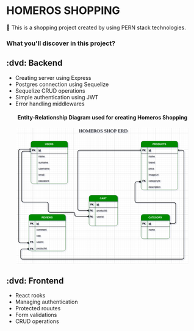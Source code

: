 
  <h1 align="left"> HOMEROS SHOPPING </h1>



:pushpin:  This is a shopping project created by using PERN stack technologies. 

### What you'll discover in this project?

<h2 align="left"> :dvd: Backend </h2>


- Creating server using Express
- Postgres connection using Sequelize
- Sequelize CRUD operations
- Simple authentication using JWT 
- Error handling middlewares

<h4 align="center"> Entity-Relationship Diagram used for creating Homeros Shopping </h4>

<p align="center">
  <img src="https://github.com/orhanors/M6-D10-Benchmark-Shopping/blob/master/assets/homeros-erd.png" width="450" title="hover text"> 
</p>

<h2 align="left"> :dvd: Frontend </h2>


- React rooks 
- Managing authentication 
- Protected rouutes
- Form validations 
- CRUD operations

